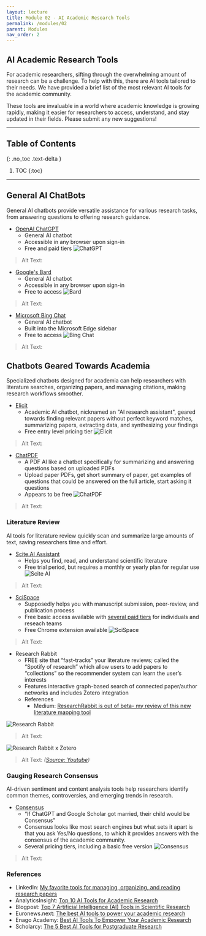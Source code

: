 ```yaml
---
layout: lecture
title: Module 02 - AI Academic Research Tools
permalink: /modules/02
parent: Modules
nav_order: 2
---
```


## AI Academic Research Tools
For academic researchers, sifting through the overwhelming amount of research can be a challenge. To help with this, there are AI tools tailored to their needs. We have provided a brief list of the most relevant AI tools for the academic community. 

These tools are invaluable in a world where academic knowledge is growing rapidly, making it easier for researchers to access, understand, and stay updated in their fields. Please submit any new suggestions!

---

## Table of Contents
{: .no_toc .text-delta }

1. TOC
{:toc}

---

## General AI ChatBots
General AI chatbots provide versatile assistance for various research tasks, from answering questions to offering research guidance.

* [OpenAI ChatGPT](https://chat.openai.com/)
    * General AI chatbot 
    * Accessible in any browser upon sign-in
    * Free and paid tiers
![ChatGPT](/assets/images/02-chatgpt-interface.webp)
> Alt Text:

* [Google's Bard](https://bard.google.com/)
    * General AI chatbot
    * Accessible in any browser upon sign-in
    * Free to access
![Bard](/assets/images/02-bard-interface.webp)
> Alt Text:

* [Microsoft Bing Chat](https://www.microsoft.com/en-us/edge/features/bing-chat?form=MT00D8)
    * General AI chatbot
    * Built into the Microsoft Edge sidebar
    * Free to access
![Bing Chat](/assets/images/02-bing-interface.webp)
> Alt Text:

## Chatbots Geared Towards Academia
Specialized chatbots designed for academia can help researchers with literature searches, organizing papers, and managing citations, making research workflows smoother.

* [Elicit](https://elicit.com/)
    * Academic AI chatbot, nicknamed an "AI research assistant", geared towards finding relevant papers without perfect keyword matches, summarizing papers, extracting data, and synthesizing your findings
    * Free entry level pricing tier
![Elicit](/assets/images/02-elicit.png)
> Alt Text: 

* [ChatPDF](https://www.chatpdf.com/)
    * A PDF AI like a chatbot specifically for summarizing and answering questions based on uploaded PDFs
    * Upload paper PDFs, get short summary of paper, get examples of questions that could be answered on the full article, start asking it questions
    * Appears to be free
![ChatPDF](/assets/images/02-chatpdf.png)
> Alt Text: 


### Literature Review
AI tools for literature review quickly scan and summarize large amounts of text, saving researchers time and effort.

* [Scite.AI Assistant](https://scite.ai/assistant)
    * Helps you find, read, and understand scientific literature
    * Free trial period, but requires a monthly or yearly plan for regular use
![Scite AI](/assets/images/02-scite-interface.png)
> Alt Text: 

* [SciSpace](https://typeset.io/)
    * Supposedly helps you with manuscript submission, peer-review, and publication process
    * Free basic access available with [several paid tiers](https://typeset.io/pricing/) for individuals and reseach teams
    * Free Chrome extension available
![SciSpace](/assets/images/02-scispace-interface.png)
> Alt Text: 

* Research Rabbit
    * FREE site that “fast-tracks” your literature reviews; called the “Spotify of research” which allow users to add papers to “collections” so the recommender system can learn the user’s interests
    * Features interactive graph-based search of connected paper/author networks and includes Zotero integration
    * References
        * Medium: [ResearchRabbit is out of beta- my review of this new literature mapping tool](https://medium.com/a-academic-librarians-thoughts-on-open-access/researchrabbit-is-out-of-beta-my-review-of-this-new-literature-mapping-tool-3c593d061c63)

![Research Rabbit](/assets/images/02-research-rabbit-interface.png)
> Alt Text: 

![Research Rabbit x Zotero](/assets/images/02-research-rabbit-zotero-integration.jpg)
> Alt Text:  _([Source: Youtube](https://www.youtube.com/watch?app=desktop&v=eM7h4lol2lY))_


### Gauging Research Consensus
AI-driven sentiment and content analysis tools help researchers identify common themes, controversies, and emerging trends in research.

* [Consensus](https://consensus.app/)
    * “If ChatGPT and Google Scholar got married, their child would be Consensus”
    * Consensus looks like most search engines but what sets it apart is that you ask Yes/No questions, to which it provides answers with the consensus of the academic community.
    * Several pricing tiers, including a basic free version
![Consensus](/assets/images/02-consensus-interface.png)
> Alt Text:  

### References
* LinkedIn: [My favorite tools for managing, organizing, and reading research papers](https://www.linkedin.com/pulse/my-favorite-tools-managing-organizing-reading-research-parul-pandey/)
* AnalyticsInsight: [Top 10 AI Tools for Academic Research](https://www.analyticsinsight.net/top-10-ai-tools-for-academic-research/)
* Blogpost: [Top 7 Artificial Intelligence (AI) Tools in Scientific Research](https://www.ilovephd.com/top-7-artificial-intelligence-ai-tools-in-scientific-research/?expand_article=1)
* Euronews.next: [The best AI tools to power your academic research](https://www.euronews.com/next/2023/08/07/best-ai-tools-academic-research-chatgpt-consensus-chatpdf-elicit-research-rabbit-scite)
* Enago Academy: [Best AI Tools To Empower Your Academic Research](https://www.enago.com/academy/guestposts/harikrishna12/best-ai-tools-to-empower-your-academic-research/)
* Scholarcy: [The 5 Best AI Tools for Postgraduate Research](https://www.scholarcy.com/the-5-best-ai-tools-for-postgraduate-research/)